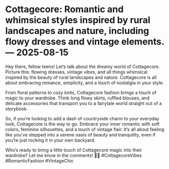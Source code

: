 # Cottagecore: Romantic and whimsical styles inspired by rural landscapes and nature, including flowy dresses and vintage elements. — 2025-08-15

Hey there, fellow teens! Let’s talk about the dreamy world of Cottagecore. Picture this: flowing dresses, vintage vibes, and all things whimsical inspired by the beauty of rural landscapes and nature. Cottagecore is all about embracing romance, simplicity, and a touch of nostalgia in your style.

From floral patterns to cozy knits, Cottagecore fashion brings a touch of magic to your wardrobe. Think long flowy skirts, ruffled blouses, and delicate accessories that transport you to a fairytale world straight out of a storybook.

So, if you’re looking to add a dash of countryside charm to your everyday look, Cottagecore is the way to go. Embrace your inner romantic with soft colors, feminine silhouettes, and a touch of vintage flair. It’s all about feeling like you’ve stepped into a serene oasis of beauty and tranquility, even if you’re just rocking it in your own backyard.

Who’s ready to bring a little touch of Cottagecore magic into their wardrobe? Let me know in the comments! 💫✨ #CottagecoreVibes #RomanticFashion #VintageChic